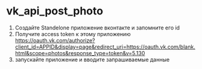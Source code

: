 # vk_api_post_photo
1) Создайте Standelone приложение вконтакте и запомните его id
2) Получите access token к этому приложению
 https://oauth.vk.com/authorize?client_id=APPID&display=page&redirect_uri=https://oauth.vk.com/blank.html&scope=photos&response_type=token&v=5.130
3) запускайте приложение и вводите запрашиваемые данные
